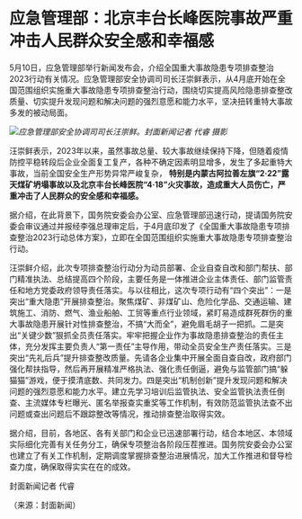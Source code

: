 # 应急管理部：北京丰台长峰医院事故严重冲击人民群众安全感和幸福感

5月10日，应急管理部举行新闻发布会，介绍全国重大事故隐患专项排查整治2023行动有关情况。应急管理部安全协调司司长汪崇鲜表示，从4月底开始在全国范围组织实施重大事故隐患专项排查整治行动，围绕切实提高风险隐患排查整改质量、切实提升发现问题和解决问题的强烈意愿和能力水平，坚决扭转重特大事故多发的被动局面。

![](https://inews.gtimg.com/om_bt/O4XHXazOP-3AtWyV95MzajrVG3OF_6zVNA_vgdonUe4uUAA/1000)_应急管理部安全协调司司长汪崇鲜。封面新闻记者
代睿 摄影_

汪崇鲜表示，2023年以来，虽然事故总量、较大事故继续保持下降，但随着疫情防控平稳转段后企业全面复工复产，各种不确定因素明显增多，发生了多起重特大事故，当前全国安全生产形势异常严峻复杂，
**特别是内蒙古阿拉善左旗“2·22”露天煤矿坍塌事故以及北京丰台长峰医院“4·18”火灾事故，造成重大人员伤亡，严重冲击了人民群众的安全感和幸福感。**

据介绍，在此背景下，国务院安委会办公室、应急管理部迅速行动，提请国务院安委会审议通过并报经李强总理审定后，于4月底印发了《全国重大事故隐患专项排查整治2023行动总体方案》，立即在全国范围组织实施重大事故隐患专项排查整治行动。

汪崇鲜介绍，此次专项排查整治行动分为动员部署、企业自查自改和部门帮扶、部门精准执法、总结提高四个阶段，主要任务是一体推进企业主体责任、部门监管责任和地方党委政府领导责任落实。与以往相比，这次专项行动有“四个突出”：一是突出“重大隐患”开展排查整治。聚焦煤矿、非煤矿山、危险化学品、交通运输、建筑施工、消防、燃气、渔业船舶、工贸等重点行业领域，紧盯易造成群死群伤的重大事故隐患开展针对性排查整治，不搞“大而全”，避免眉毛胡子一把抓。二是突出“关键少数”狠抓全员责任落实。牢牢把握企业作为事故隐患排查整治的责任主体，充分发挥主要负责人“第一责任”主导作用，带动全员安全生产责任落实。三是突出“先礼后兵”提升排查整改质量。先请各企业集中开展全面自查自改，政府部门强化帮扶指导，然后再开展精准严格执法、强化责任倒逼，避免与监管部门搞“躲猫猫”游戏，便于摸清底数、共同发力。四是突出“机制创新”提升发现问题和解决问题的强烈意愿和能力水平。建立先学习培训后监管执法、安全监管执法责任倒查、主流媒体专栏曝光、匿名举报查实重奖等工作机制，有效防范监管执法查不出问题或查出问题后不跟踪整改等情况，推动排查整治取得实效。

据介绍，目前，各地区、各有关部门和企业已迅速部署行动，结合本地区、本领域实际细化完善有关任务分工，确保专项整治各阶段压茬推进。国务院安委会办公室也建立了有关工作机制，定期调度掌握排查整治进展情况，加大工作推进和督导检查力度，确保取得实实在在的成效。

封面新闻记者 代睿

（来源：封面新闻）

